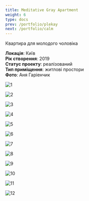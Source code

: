 ```yaml
---
title: Meditative Gray Apartment
weight: 6
type: docs
prev: /portfolio/plekay
next: /portfolio/calm
---
```

Квартира для молодого чоловіка

**Локація**: Київ\
**Рік створення**: 2019\
**Статус проекту**: реалізований\
**Тип приміщення**: житлові простори\
**Фото**: Аня Гаріенчик

![1](1.jpg)

![2](2.jpg)

![3](3.jpg)

![4](4.jpg)

![5](5.jpg)

![6](6.jpg)

![7](7.jpg)

![8](8.jpg)

![9](9.jpg)

![10](10.jpg)

![11](11.jpg)

![12](12.jpg)